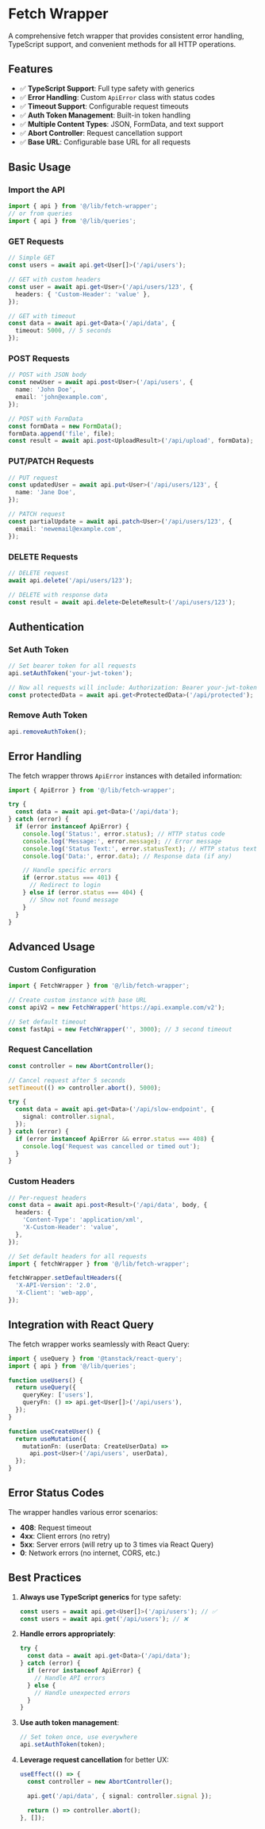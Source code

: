 # Fetch Wrapper

A comprehensive fetch wrapper that provides consistent error handling, TypeScript support, and convenient methods for all HTTP operations.

## Features

- ✅ **TypeScript Support**: Full type safety with generics
- ✅ **Error Handling**: Custom `ApiError` class with status codes
- ✅ **Timeout Support**: Configurable request timeouts
- ✅ **Auth Token Management**: Built-in token handling
- ✅ **Multiple Content Types**: JSON, FormData, and text support
- ✅ **Abort Controller**: Request cancellation support
- ✅ **Base URL**: Configurable base URL for all requests

## Basic Usage

### Import the API

```ts
import { api } from '@/lib/fetch-wrapper';
// or from queries
import { api } from '@/lib/queries';
```

### GET Requests

```ts
// Simple GET
const users = await api.get<User[]>('/api/users');

// GET with custom headers
const user = await api.get<User>('/api/users/123', {
  headers: { 'Custom-Header': 'value' },
});

// GET with timeout
const data = await api.get<Data>('/api/data', {
  timeout: 5000, // 5 seconds
});
```

### POST Requests

```ts
// POST with JSON body
const newUser = await api.post<User>('/api/users', {
  name: 'John Doe',
  email: 'john@example.com',
});

// POST with FormData
const formData = new FormData();
formData.append('file', file);
const result = await api.post<UploadResult>('/api/upload', formData);
```

### PUT/PATCH Requests

```ts
// PUT request
const updatedUser = await api.put<User>('/api/users/123', {
  name: 'Jane Doe',
});

// PATCH request
const partialUpdate = await api.patch<User>('/api/users/123', {
  email: 'newemail@example.com',
});
```

### DELETE Requests

```ts
// DELETE request
await api.delete('/api/users/123');

// DELETE with response data
const result = await api.delete<DeleteResult>('/api/users/123');
```

## Authentication

### Set Auth Token

```ts
// Set bearer token for all requests
api.setAuthToken('your-jwt-token');

// Now all requests will include: Authorization: Bearer your-jwt-token
const protectedData = await api.get<ProtectedData>('/api/protected');
```

### Remove Auth Token

```ts
api.removeAuthToken();
```

## Error Handling

The fetch wrapper throws `ApiError` instances with detailed information:

```ts
import { ApiError } from '@/lib/fetch-wrapper';

try {
  const data = await api.get<Data>('/api/data');
} catch (error) {
  if (error instanceof ApiError) {
    console.log('Status:', error.status); // HTTP status code
    console.log('Message:', error.message); // Error message
    console.log('Status Text:', error.statusText); // HTTP status text
    console.log('Data:', error.data); // Response data (if any)

    // Handle specific errors
    if (error.status === 401) {
      // Redirect to login
    } else if (error.status === 404) {
      // Show not found message
    }
  }
}
```

## Advanced Usage

### Custom Configuration

```ts
import { FetchWrapper } from '@/lib/fetch-wrapper';

// Create custom instance with base URL
const apiV2 = new FetchWrapper('https://api.example.com/v2');

// Set default timeout
const fastApi = new FetchWrapper('', 3000); // 3 second timeout
```

### Request Cancellation

```ts
const controller = new AbortController();

// Cancel request after 5 seconds
setTimeout(() => controller.abort(), 5000);

try {
  const data = await api.get<Data>('/api/slow-endpoint', {
    signal: controller.signal,
  });
} catch (error) {
  if (error instanceof ApiError && error.status === 408) {
    console.log('Request was cancelled or timed out');
  }
}
```

### Custom Headers

```ts
// Per-request headers
const data = await api.post<Result>('/api/data', body, {
  headers: {
    'Content-Type': 'application/xml',
    'X-Custom-Header': 'value',
  },
});

// Set default headers for all requests
import { fetchWrapper } from '@/lib/fetch-wrapper';

fetchWrapper.setDefaultHeaders({
  'X-API-Version': '2.0',
  'X-Client': 'web-app',
});
```

## Integration with React Query

The fetch wrapper works seamlessly with React Query:

```ts
import { useQuery } from '@tanstack/react-query';
import { api } from '@/lib/queries';

function useUsers() {
  return useQuery({
    queryKey: ['users'],
    queryFn: () => api.get<User[]>('/api/users'),
  });
}

function useCreateUser() {
  return useMutation({
    mutationFn: (userData: CreateUserData) =>
      api.post<User>('/api/users', userData),
  });
}
```

## Error Status Codes

The wrapper handles various error scenarios:

- **408**: Request timeout
- **4xx**: Client errors (no retry)
- **5xx**: Server errors (will retry up to 3 times via React Query)
- **0**: Network errors (no internet, CORS, etc.)

## Best Practices

1. **Always use TypeScript generics** for type safety:

   ```ts
   const users = await api.get<User[]>('/api/users'); // ✅
   const users = await api.get('/api/users'); // ❌
   ```

2. **Handle errors appropriately**:

   ```ts
   try {
     const data = await api.get<Data>('/api/data');
   } catch (error) {
     if (error instanceof ApiError) {
       // Handle API errors
     } else {
       // Handle unexpected errors
     }
   }
   ```

3. **Use auth token management**:

   ```ts
   // Set token once, use everywhere
   api.setAuthToken(token);
   ```

4. **Leverage request cancellation** for better UX:
   ```ts
   useEffect(() => {
     const controller = new AbortController();

     api.get('/api/data', { signal: controller.signal });

     return () => controller.abort();
   }, []);
   ```
